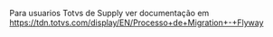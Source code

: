 Para usuarios Totvs de Supply ver documentação em https://tdn.totvs.com/display/EN/Processo+de+Migration+-+Flyway
